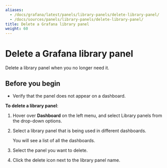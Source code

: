 ```yaml
---
aliases:
  - /docs/grafana/latest/panels/library-panels/delete-library-panel/
  - /docs/sources/panels/library-panels/delete-library-panel/
title: Delete a Grafana library panel
weight: 60
---
```


# Delete a Grafana library panel

Delete a library panel when you no longer need it.

## Before you begin

- Verify that the panel does not appear on a dashboard.

**To delete a library panel**:

1. Hover over **Dashboard** on the left menu, and select Library panels from the drop-down options.
1. Select a library panel that is being used in different dashboards.

   You will see a list of all the dashboards.

1. Select the panel you want to delete.
1. Click the delete icon next to the library panel name.

